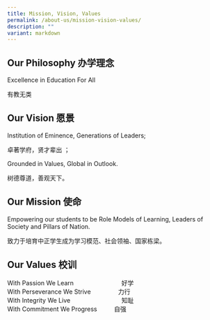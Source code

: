```yaml
---
title: Mission, Vision, Values
permalink: /about-us/mission-vision-values/
description: ""
variant: markdown
---
```

Our Philosophy 办学理念
-------------------

Excellence in Education For All

有教无类

Our Vision 愿景
-------------

Institution of Eminence, Generations of Leaders;

卓著学府，贤才辈出 ；

Grounded in Values, Global in Outlook.

树德尊道，善观天下。

Our Mission 使命
--------------

Empowering our students to be Role Models of Learning, Leaders of Society and Pillars of Nation.

致力于培育中正学生成为学习模范、社会领袖、国家栋梁。

Our Values 校训
-------------

With Passion We Learn                                         好学  
With Perseverance We Strive                力行  
With Integrity We Live                                     知耻  
With Commitment We Progress          自强